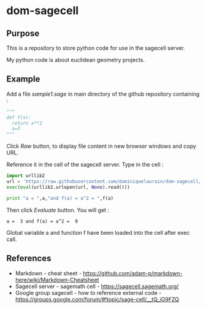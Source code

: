 # dom-sagecell

## Purpose

This is a repository to store python code for use in the sagecell server.

My python code is about euclidean geometry projects.

## Example

Add a file *sample1.sage* in main directory of the github repository containing :

```python
"""
def f(x):
  return x**2
  a=3
"""
```

Click _Raw_ button, to display file content in new browser windows and copy URL.

Reference it in the cell of the sagecell server. Type in the cell :

```python
import urllib2
url = 'https://raw.githubusercontent.com/dominiquelaurain/dom-sagecell/master/sample1.sage'
exec(eval(urllib2.urlopen(url, None).read()))

print "a = ",a,"and f(a) = a^2 = ",f(a)
```


Then click _Evaluate_ button. You will get :

```text
a =  3 and f(a) = a^2 =  9
```

Global variable a and function f have been loaded into the cell after exec call.


## References

- Markdown - cheat sheet - https://github.com/adam-p/markdown-here/wiki/Markdown-Cheatsheet
- Sagecell server - sagemath cell - https://sagecell.sagemath.org/
- Google group sagecell - how to reference external code - https://groups.google.com/forum/#!topic/sage-cell/__tQ_iG9FZQ
